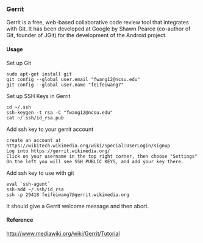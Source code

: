 ### Gerrit
Gerrit is a free, web-based collaborative code review tool that integrates with Git. It has been developed at Google by Shawn Pearce (co-author of Git, founder of JGit) for the development of the Android project.

#### Usage
Set up Git

	sudo apt-get install git
	git config --global user.email "fwang12@ncsu.edu"
	git config --global user.name "feifeiwang7"

Set up SSH Keys in Gerrit

	cd ~/.ssh
	ssh-keygen -t rsa -C "fwang12@ncsu.edu"
	cat ~/.ssh/id_rsa.pub

Add ssh key to your gerrit account

	create an account at https://wikitech.wikimedia.org/wiki/Special:UserLogin/signup
	Log into https://gerrit.wikimedia.org/
	Click on your username in the top right corner, then choose "Settings"
	On the left you will see SSH PUBLIC KEYS, and add your key there.

Add ssh key to use with git

	eval `ssh-agent`
	ssh-add ~/.ssh/id_rsa
	ssh -p 29418 feifeiwang7@gerrit.wikimedia.org
It should give a Gerrit welcome message and then abort.


#### Reference
http://www.mediawiki.org/wiki/Gerrit/Tutorial
